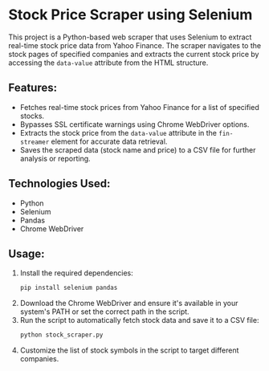 # Stock Price Scraper using Selenium

This project is a Python-based web scraper that uses Selenium to extract real-time stock price data from Yahoo Finance. The scraper navigates to the stock pages of specified companies and extracts the current stock price by accessing the `data-value` attribute from the HTML structure.

## Features:
- Fetches real-time stock prices from Yahoo Finance for a list of specified stocks.
- Bypasses SSL certificate warnings using Chrome WebDriver options.
- Extracts the stock price from the `data-value` attribute in the `fin-streamer` element for accurate data retrieval.
- Saves the scraped data (stock name and price) to a CSV file for further analysis or reporting.

## Technologies Used:
- Python
- Selenium
- Pandas
- Chrome WebDriver

## Usage:
1. Install the required dependencies:
   ```bash
   pip install selenium pandas

2. Download the Chrome WebDriver and ensure it's available in your system's PATH or set the correct path in the script.
3. Run the script to automatically fetch stock data and save it to a CSV file:
   ```bash
   python stock_scraper.py
4. Customize the list of stock symbols in the script to target different companies.
